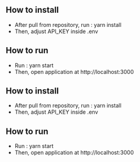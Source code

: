 
## How to install
- After pull from repository, run : yarn install
- Then, adjust API_KEY inside .env

## How to run
- Run : yarn start
- Then, open application at http://localhost:3000

## How to install
- After pull from repository, run : yarn install
- Then, adjust API_KEY inside .env

## How to run
- Run : yarn start
- Then, open application at http://localhost:3000

